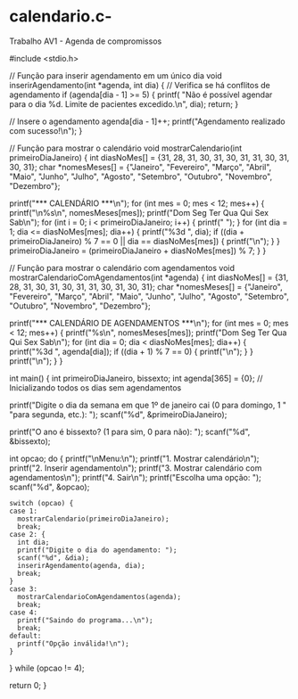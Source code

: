 # calendario.c-
Trabalho AV1 - Agenda de compromissos

#include <stdio.h>

// Função para inserir agendamento em um único dia
void inserirAgendamento(int *agenda, int dia) {
  // Verifica se há conflitos de agendamento
  if (agenda[dia - 1] >= 5) {
    printf(
        "Não é possível agendar para o dia %d. Limite de pacientes excedido.\n",
        dia);
    return;
  }

  // Insere o agendamento
  agenda[dia - 1]++;
  printf("Agendamento realizado com sucesso!\n");
}

// Função para mostrar o calendário
void mostrarCalendario(int primeiroDiaJaneiro) {
  int diasNoMes[] = {31, 28, 31, 30, 31, 30, 31, 31, 30, 31, 30, 31};
  char *nomesMeses[] = {"Janeiro",  "Fevereiro", "Março",    "Abril",
                        "Maio",     "Junho",     "Julho",    "Agosto",
                        "Setembro", "Outubro",   "Novembro", "Dezembro"};

  printf("*** CALENDÁRIO ***\n");
  for (int mes = 0; mes < 12; mes++) {
    printf("\n%s\n", nomesMeses[mes]);
    printf("Dom Seg Ter Qua Qui Sex Sab\n");
    for (int i = 0; i < primeiroDiaJaneiro; i++) {
      printf("    ");
    }
    for (int dia = 1; dia <= diasNoMes[mes]; dia++) {
      printf("%3d ", dia);
      if ((dia + primeiroDiaJaneiro) % 7 == 0 || dia == diasNoMes[mes]) {
        printf("\n");
      }
    }
    primeiroDiaJaneiro = (primeiroDiaJaneiro + diasNoMes[mes]) % 7;
  }
}

// Função para mostrar o calendário com agendamentos
void mostrarCalendarioComAgendamentos(int *agenda) {
  int diasNoMes[] = {31, 28, 31, 30, 31, 30, 31, 31, 30, 31, 30, 31};
  char *nomesMeses[] = {"Janeiro",  "Fevereiro", "Março",    "Abril",
                        "Maio",     "Junho",     "Julho",    "Agosto",
                        "Setembro", "Outubro",   "Novembro", "Dezembro"};

  printf("*** CALENDÁRIO DE AGENDAMENTOS ***\n");
  for (int mes = 0; mes < 12; mes++) {
    printf("%s\n", nomesMeses[mes]);
    printf("Dom Seg Ter Qua Qui Sex Sab\n");
    for (int dia = 0; dia < diasNoMes[mes]; dia++) {
      printf("%3d ", agenda[dia]);
      if ((dia + 1) % 7 == 0) {
        printf("\n");
      }
    }
    printf("\n");
  }
}

int main() {
  int primeiroDiaJaneiro, bissexto;
  int agenda[365] = {0}; // Inicializando todos os dias sem agendamentos

  printf("Digite o dia da semana em que 1º de janeiro cai (0 para domingo, 1 "
         "para segunda, etc.): ");
  scanf("%d", &primeiroDiaJaneiro);

  printf("O ano é bissexto? (1 para sim, 0 para não): ");
  scanf("%d", &bissexto);

  int opcao;
  do {
    printf("\nMenu:\n");
    printf("1. Mostrar calendário\n");
    printf("2. Inserir agendamento\n");
    printf("3. Mostrar calendário com agendamentos\n");
    printf("4. Sair\n");
    printf("Escolha uma opção: ");
    scanf("%d", &opcao);

    switch (opcao) {
    case 1:
      mostrarCalendario(primeiroDiaJaneiro);
      break;
    case 2: {
      int dia;
      printf("Digite o dia do agendamento: ");
      scanf("%d", &dia);
      inserirAgendamento(agenda, dia);
      break;
    }
    case 3:
      mostrarCalendarioComAgendamentos(agenda);
      break;
    case 4:
      printf("Saindo do programa...\n");
      break;
    default:
      printf("Opção inválida!\n");
    }
  } while (opcao != 4);

  return 0;
}
